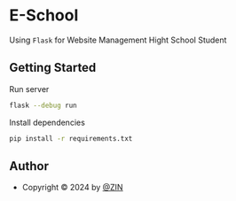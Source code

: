 # E-School

Using `Flask` for Website Management Hight School Student

## Getting Started

Run server 

```bash
flask --debug run
```

Install dependencies

```bash
pip install -r requirements.txt
```

## Author

-   Copyright &copy; 2024 by [@ZIN](http://www.github.com/zinitdev)